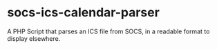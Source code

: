 # socs-ics-calendar-parser
A PHP Script that parses an ICS file from SOCS, in a readable format to display elsewhere.
